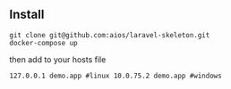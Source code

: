 
## Install

```
git clone git@github.com:aios/laravel-skeleton.git
docker-compose up
```
then add to your hosts file

`
127.0.0.1 demo.app #linux
10.0.75.2 demo.app #windows
`
